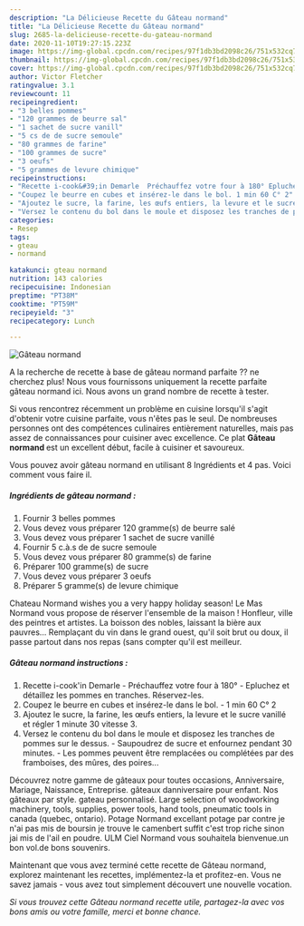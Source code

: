 ```yaml
---
description: "La Délicieuse Recette du Gâteau normand"
title: "La Délicieuse Recette du Gâteau normand"
slug: 2685-la-delicieuse-recette-du-gateau-normand
date: 2020-11-10T19:27:15.223Z
image: https://img-global.cpcdn.com/recipes/97f1db3bd2098c26/751x532cq70/gateau-normand-photo-principale-de-la-recette.jpg
thumbnail: https://img-global.cpcdn.com/recipes/97f1db3bd2098c26/751x532cq70/gateau-normand-photo-principale-de-la-recette.jpg
cover: https://img-global.cpcdn.com/recipes/97f1db3bd2098c26/751x532cq70/gateau-normand-photo-principale-de-la-recette.jpg
author: Victor Fletcher
ratingvalue: 3.1
reviewcount: 11
recipeingredient:
- "3 belles pommes"
- "120 grammes de beurre sal"
- "1 sachet de sucre vanill"
- "5 cs de de sucre semoule"
- "80 grammes de farine"
- "100 grammes de sucre"
- "3 oeufs"
- "5 grammes de levure chimique"
recipeinstructions:
- "Recette i-cook&#39;in Demarle  Préchauffez votre four à 180° Epluchez et détaillez les pommes en tranches. Réservez-les."
- "Coupez le beurre en cubes et insérez-le dans le bol. 1 min 60 C° 2"
- "Ajoutez le sucre, la farine, les œufs entiers, la levure et le sucre vanillé et régler 1 minute 30 vitesse 3."
- "Versez le contenu du bol dans le moule et disposez les tranches de pommes sur le dessus. Saupoudrez de sucre et enfournez pendant 30 minutes. Les pommes peuvent être remplacées ou complétées par des framboises, des mûres, des poires..."
categories:
- Resep
tags:
- gteau
- normand

katakunci: gteau normand 
nutrition: 143 calories
recipecuisine: Indonesian
preptime: "PT38M"
cooktime: "PT59M"
recipeyield: "3"
recipecategory: Lunch

---
```



![Gâteau normand](https://img-global.cpcdn.com/recipes/97f1db3bd2098c26/751x532cq70/gateau-normand-photo-principale-de-la-recette.jpg)

A la recherche de recette à base de gâteau normand parfaite ?? ne cherchez plus! Nous vous fournissons uniquement la recette parfaite gâteau normand ici. Nous avons un grand nombre de recette à tester.

Si vous rencontrez récemment un problème en cuisine lorsqu'il s'agit d'obtenir votre cuisine parfaite, vous n'êtes pas le seul. De nombreuses personnes ont des compétences culinaires entièrement naturelles, mais pas assez de connaissances pour cuisiner avec excellence. Ce plat <strong> Gâteau normand </strong> est un excellent début, facile à cuisiner et savoureux.

<!--inarticleads1-->

Vous pouvez avoir gâteau normand en utilisant 8 Ingrédients et 4 pas. Voici comment vous faire il.

##### Ingrédients de gâteau normand :

1. Fournir 3 belles pommes
1. Vous devez vous préparer 120 gramme(s) de beurre salé
1. Vous devez vous préparer 1 sachet de sucre vanillé
1. Fournir 5 c.à.s de de sucre semoule
1. Vous devez vous préparer 80 gramme(s) de farine
1. Préparer 100 gramme(s) de sucre
1. Vous devez vous préparer 3 oeufs
1. Préparer 5 gramme(s) de levure chimique


Chateau Normand wishes you a very happy holiday season! Le Mas Normand vous propose de réserver l&#39;ensemble de la maison ! Honfleur, ville des peintres et artistes. La boisson des nobles, laissant la bière aux pauvres… Remplaçant du vin dans le grand ouest, qu&#39;il soit brut ou doux, il passe partout dans nos repas (sans compter qu&#39;il est meilleur. 

<!--inarticleads2-->

##### Gâteau normand instructions :

1. Recette i-cook&#39;in Demarle  - Préchauffez votre four à 180° - Epluchez et détaillez les pommes en tranches. Réservez-les.
1. Coupez le beurre en cubes et insérez-le dans le bol. - 1 min 60 C° 2
1. Ajoutez le sucre, la farine, les œufs entiers, la levure et le sucre vanillé et régler 1 minute 30 vitesse 3.
1. Versez le contenu du bol dans le moule et disposez les tranches de pommes sur le dessus. - Saupoudrez de sucre et enfournez pendant 30 minutes. - Les pommes peuvent être remplacées ou complétées par des framboises, des mûres, des poires...


Découvrez notre gamme de gâteaux pour toutes occasions, Anniversaire, Mariage, Naissance, Entreprise. gâteaux danniversaire pour enfant. Nos gâteaux par style. gateau personnalisé. Large selection of woodworking machinery, tools, supplies, power tools, hand tools, pneumatic tools in canada (quebec, ontario). Potage Normand excellant potage par contre je n&#39;ai pas mis de boursin je trouve le camenbert suffit c&#39;est trop riche sinon jai mis de l&#39;ail en poudre. ULM Ciel Normand vous souhaitela bienvenue.un bon vol.de bons souvenirs. 

<!--inarticleads1-->

<p>
Maintenant que vous avez terminé cette recette de Gâteau normand, explorez maintenant les recettes, implémentez-la et profitez-en. Vous ne savez jamais - vous avez tout simplement découvert une nouvelle vocation.
</p>

<p>
<i>Si vous trouvez cette Gâteau normand recette utile, partagez-la avec vos bons amis ou votre famille, merci et bonne chance.</i>
</p>
